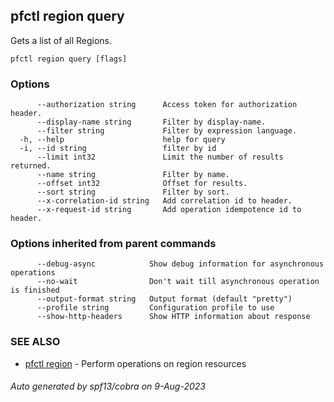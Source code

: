 ## pfctl region query

Gets a list of all Regions.

```
pfctl region query [flags]
```

### Options

```
      --authorization string      Access token for authorization header.
      --display-name string       Filter by display-name.
      --filter string             Filter by expression language.
  -h, --help                      help for query
  -i, --id string                 filter by id
      --limit int32               Limit the number of results returned.
      --name string               Filter by name.
      --offset int32              Offset for results.
      --sort string               Filter by sort.
      --x-correlation-id string   Add correlation id to header.
      --x-request-id string       Add operation idempotence id to header.
```

### Options inherited from parent commands

```
      --debug-async            Show debug information for asynchronous operations
      --no-wait                Don't wait till asynchronous operation is finished
      --output-format string   Output format (default "pretty")
      --profile string         Configuration profile to use
      --show-http-headers      Show HTTP information about response
```

### SEE ALSO

* [pfctl region](pfctl_region.md)	 - Perform operations on region resources

###### Auto generated by spf13/cobra on 9-Aug-2023
